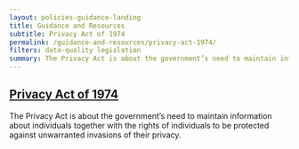 ```yaml
---
layout: policies-guidance-landing
title: Guidance and Resources
subtitle: Privacy Act of 1974
permalink: /guidance-and-resources/privacy-act-1974/
filters: data-quality legislation
summary: The Privacy Act is about the government’s need to maintain information about individuals together with the rights of individuals to be protected against unwarranted invasions of their privacy.
---
```


## [Privacy Act of 1974](https://www.justice.gov/opcl/privacy-act-1974)

The Privacy Act is about the government’s need to maintain information about individuals together with the rights of individuals to be protected against unwarranted invasions of their privacy.
